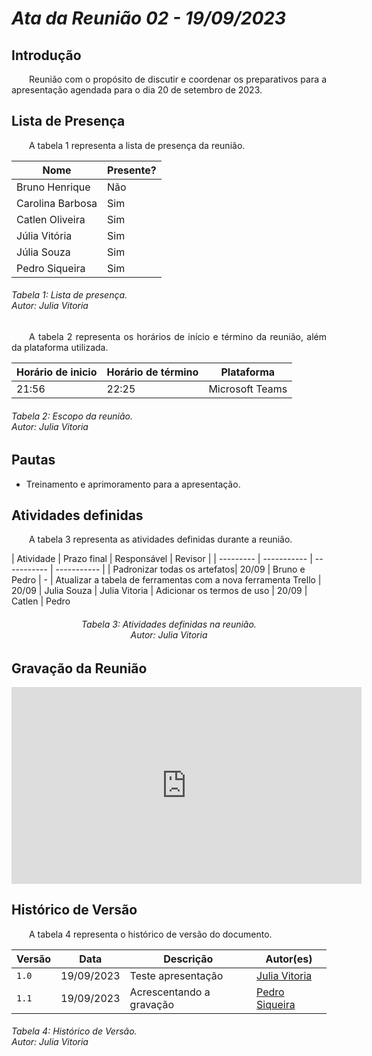 # ***Ata da Reunião 02 - 19/09/2023***

## **Introdução**
<p align="justify">
&emsp;&emsp;Reunião com o propósito de discutir e coordenar os preparativos para a apresentação agendada para o dia 20 de setembro de 2023. 
</p>

## **Lista de Presença**
<p align="justify">
&emsp;&emsp;A tabela 1 representa a lista de presença da reunião.
</p>

| Nome | Presente? |
|---------------|----|
|Bruno Henrique| Não |
|Carolina Barbosa| Sim |
|Catlen Oliveira| Sim | 
|Júlia Vitória| Sim |
|Júlia Souza| Sim |
|Pedro Siqueira| Sim |
<h6> Tabela 1: Lista de presença.
<br> Autor: Julia Vitoria </h6>

<p align="justify">
&emsp;&emsp;A tabela 2 representa os horários de início e término da reunião, além da plataforma utilizada.
</p>

| Horário de inicio | Horário de término | Plataforma |
|--------------|-----------|---------|
|21:56|22:25|Microsoft Teams|
<h6> Tabela 2: Escopo da reunião.
<br> Autor: Julia Vitoria </h6>

## **Pautas**
<ul>
<li> Treinamento e aprimoramento para a apresentação.</li>
</ul>

## **Atividades definidas**
<p align="justify">
&emsp;&emsp;A tabela 3 representa as atividades definidas durante a reunião.
</p>
| Atividade | Prazo final | Responsável | Revisor |
| --------- | ----------- | ----------- | ----------- |
| Padronizar todas os artefatos| 20/09 | Bruno e Pedro | -
| Atualizar a tabela de ferramentas com a nova ferramenta Trello | 20/09 | Julia Souza | Julia Vitoria
| Adicionar os termos de uso | 20/09 | Catlen | Pedro
<h6 align = "center"> Tabela 3: Atividades definidas na reunião.
<br> Autor: Julia Vitoria </h6>

## **Gravação da Reunião**

<p align="justify">
<iframe width="560" height="315" src="https://www.youtube.com/embed/_GozTSS6zxM?si=SvPaBFp3MC7pYe3g" title="YouTube video player" frameborder="0" allow="accelerometer; autoplay; clipboard-write; encrypted-media; gyroscope; picture-in-picture; web-share" allowfullscreen></iframe>
</p>

## **Histórico de Versão**
<p align="justify">
&emsp;&emsp;A tabela 4 representa o histórico de versão do documento.
</p>

| Versão | Data | Descrição | Autor(es) | 
| ------ | ---- | --------- | --------- |
| `1.0`  | 19/09/2023 | Teste apresentação | [Julia Vitoria](https://github.com/Juhvitoria4) |  
| `1.1`  | 19/09/2023 | Acrescentando a gravação | [Pedro Siqueira](https://github.com/PedroSiq) |
<h6> Tabela 4: Histórico de Versão.
<br> Autor: Julia Vitoria </h6>